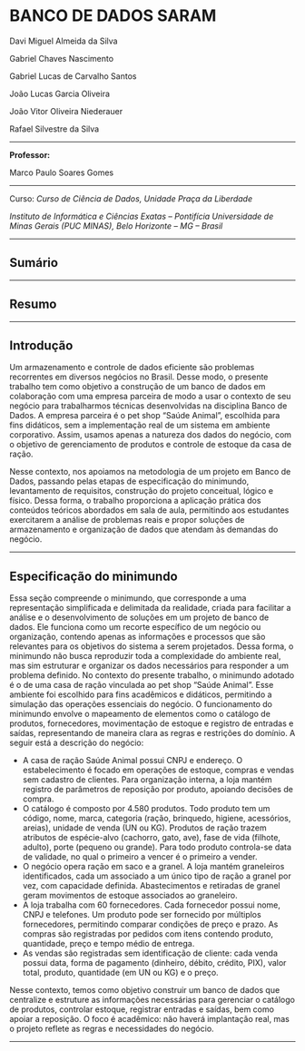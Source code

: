 # BANCO DE DADOS SARAM

Davi Miguel Almeida da Silva

Gabriel Chaves Nascimento

Gabriel Lucas de Carvalho Santos

João Lucas Garcia Oliveira

João Vitor Oliveira Niederauer

Rafael Silvestre da Silva

---

**Professor:**

Marco Paulo Soares Gomes

---

Curso:
_Curso de Ciência de Dados, Unidade Praça da Liberdade_

_Instituto de Informática e Ciências Exatas – Pontifícia Universidade de Minas Gerais (PUC MINAS), Belo Horizonte – MG – Brasil_

---

## Sumário 



---

## Resumo



---

## Introdução 

Um armazenamento e controle de dados eficiente são problemas recorrentes em diversos negócios no Brasil. Desse modo, o presente trabalho tem como objetivo a construção de um banco de dados em colaboração com uma empresa parceira de modo a usar o contexto de seu negócio para trabalharmos técnicas desenvolvidas na disciplina Banco de Dados. A empresa parceira é o pet shop “Saúde Animal”, escolhida para fins didáticos, sem a implementação real de um sistema em ambiente corporativo. Assim, usamos apenas a natureza dos dados do negócio, com o objetivo de gerenciamento de produtos e controle de estoque da casa de ração. 

Nesse contexto, nos apoiamos na metodologia de um projeto em Banco de Dados, passando pelas etapas de especificação do minimundo, levantamento de requisitos, construção do projeto conceitual, lógico e físico. Dessa forma, o trabalho proporciona a aplicação prática dos conteúdos teóricos abordados em sala de aula, permitindo aos estudantes exercitarem a análise de problemas reais e propor soluções de armazenamento e organização de dados que atendam às demandas do negócio.

---

## Especificação do minimundo 

Essa seção compreende o minimundo, que corresponde a uma representação simplificada e delimitada da realidade, criada para facilitar a análise e o desenvolvimento de soluções em um projeto de banco de dados. Ele funciona como um recorte específico de um negócio ou organização, contendo apenas as informações e processos que são relevantes para os objetivos do sistema a serem projetados. Dessa forma, o minimundo não busca reproduzir toda a complexidade do ambiente real, mas sim estruturar e organizar os dados necessários para responder a um problema definido. No contexto do presente trabalho, o minimundo adotado é o de uma casa de ração vinculada ao pet shop “Saúde Animal”. Esse ambiente foi escolhido para fins acadêmicos e didáticos, permitindo a simulação das operações essenciais do negócio. O funcionamento do minimundo envolve o mapeamento de elementos como o catálogo de produtos, fornecedores, movimentação de estoque e registro de entradas e saídas, representando de maneira clara as regras e restrições do domínio. A seguir está a descrição do negócio:

- A casa de ração Saúde Animal possui CNPJ e endereço. O estabelecimento é focado em operações de estoque, compras e vendas sem cadastro de clientes. Para organização interna, a loja mantém registro de parâmetros de reposição por produto, apoiando decisões de compra.
- O catálogo é composto por 4.580 produtos. Todo produto tem um código, nome, marca, categoria (ração, brinquedo, higiene, acessórios, areias), unidade de venda (UN ou KG). Produtos de ração trazem atributos de espécie-alvo (cachorro, gato, ave), fase de vida (filhote, adulto), porte (pequeno ou grande). Para todo produto controla-se data de validade, no qual o primeiro a vencer é o primeiro a vender.
- O negócio opera ração em saco e a granel. A loja mantém graneleiros identificados, cada um associado a um único tipo de ração a granel por vez, com capacidade definida. Abastecimentos e retiradas de granel geram movimentos de estoque associados ao graneleiro.
- A loja trabalha com 60 fornecedores. Cada fornecedor possui nome, CNPJ e telefones. Um produto pode ser fornecido por múltiplos fornecedores, permitindo comparar condições de preço e prazo. As compras são registradas por pedidos com itens contendo produto, quantidade, preço e tempo médio de entrega.
- As vendas são registradas sem identificação de cliente: cada venda possui data, forma de pagamento (dinheiro, débito, crédito, PIX), valor total, produto, quantidade (em UN ou KG) e o preço.

Nesse contexto, temos como objetivo construir um banco de dados que centralize e estruture as informações necessárias para gerenciar o catálogo de produtos, controlar estoque, registrar entradas e saídas, bem como apoiar a reposição. O foco é acadêmico: não haverá implantação real, mas o projeto reflete as regras e necessidades do negócio.

---
